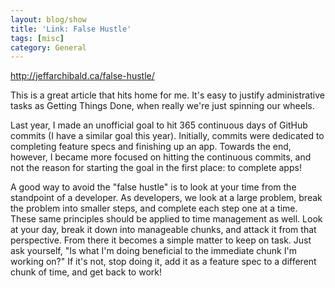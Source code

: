 ```yaml
---
layout: blog/show
title: 'Link: False Hustle'
tags: [misc]
category: General
---
```


http://jeffarchibald.ca/false-hustle/

This is a great article that hits home for me. It's easy to justify administrative tasks as Getting Things Done, when really we're just spinning our wheels.

Last year, I made an unofficial goal to hit 365 continuous days of GitHub commits (I have a similar goal this year). Initially, commits were dedicated to completing feature specs and finishing up an app. Towards the end, however, I became more focused on hitting the continuous commits, and not the reason for starting the goal in the first place: to complete apps!

A good way to avoid the "false hustle" is to look at your time from the standpoint of a developer. As developers, we look at a large problem, break the problem into smaller steps, and complete each step one at a time. These same principles should be applied to time management as well. Look at your day, break it down into manageable chunks, and attack it from that perspective. From there it becomes a simple matter to keep on task. Just ask yourself, "Is what I'm doing beneficial to the immediate chunk I'm working on?" If it's not, stop doing it, add it as a  feature spec to a different chunk of time, and get back to work!
